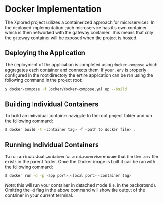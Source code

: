 # Docker Implementation

The Xplored project utilizes a containerized approach for microservices. In the deployed implementation each microservice has it's own container which is then networked with the gateway container. This means that only the gateway container will be exposed when the project is hosted.

## Deploying the Application

The deployment of the application is completed using `docker-compose` which aggregates each container and connects them. If your `.env` is properly configured in the root directory the entire application can be ran using the following command in the project root:

```bash
$ docker-compose -f Docker/docker-compose.yml up --build
```

## Building Individual Containers

To build an individual container navigate to the root project folder and run the following command:

```bash
$ docker build -t <container tag> -f <path to docker file> .
```

## Running Individual Containers

To run an individual container for a microservice ensure that the the `.env` file exists in the parent folder. Once the Docker image is built it can be ran with the following command:

```bash
$ docker run -d -p <app port>:<local port> <container tag>
```

*Note:* this will run your container in detached mode (i.e. in the background). Omitting the `-d` flag in the above command will show the output of the container in your current terminal.